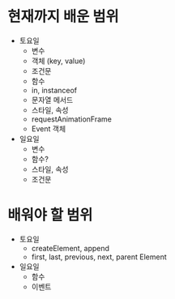 # 현재까지 배운 범위

- 토요일
    - 변수
    - 객체 (key, value)
    - 조건문
    - 함수
    - in, instanceof
    - 문자열 메서드
    - 스타일, 속성
    - requestAnimationFrame
    - Event 객체
- 일요일
    - 변수
    - 함수?
    - 스타일, 속성
    - 조건문

# 배워야 할 범위

- 토요일
    - createElement, append
    - first, last, previous, next, parent Element
- 일요일
    - 함수
    - 이벤트